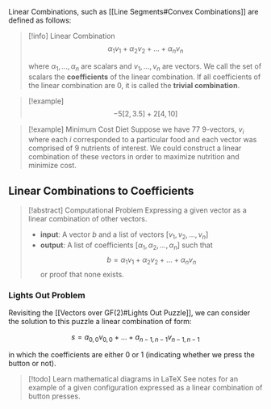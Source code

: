 Linear Combinations, such as [[Line Segments#Convex Combinations]] are defined as follows:

> [!info] Linear Combination
> $$
> 	\alpha_1 v_1 + \alpha_2 v_2 + \dots + \alpha_n v_n
> $$
> 
> where $\alpha_1, \dots, \alpha_n$ are scalars and $v_1, \dots, v_n$ are vectors. We call the set of scalars the **coefficients** of the linear combination. If all coefficients of the linear combination are $0$, it is called the **trivial combination**.

> [!example]
> $$
> -5[2, 3.5] + 2[4, 10]
> $$

> [!example] Minimum Cost Diet
> Suppose we have 77 9-vectors, $v_i$ where each $i$ corresponded to a particular food and each vector was comprised of 9 nutrients of interest. We could construct a linear combination of these vectors in order to maximize nutrition and minimize cost.

## Linear Combinations to Coefficients

> [!abstract] Computational Problem
> Expressing a given vector as a linear combination of other vectors.
> - **input**: A vector $b$ and a list of vectors $[v_1, v_2, \dots, v_n]$
> - **output**: A list of coefficients $[\alpha_1, \alpha_2, \dots, \alpha_n]$ such that
> $$
> b = \alpha_1 v_1 + \alpha_2 v_2 + \dots + \alpha_n v_n
> $$
> or proof that none exists.

### Lights Out Problem

Revisiting the [[Vectors over GF(2)#Lights Out Puzzle]], we can consider the solution to this puzzle a linear combination of form:

$$
s = a_{0,0} v_{0,0} + \dots + a_{n-1, n-1} v_{n-1, n-1}
$$

in which the coefficients are either 0 or 1 (indicating whether we press the button or not).

> [!todo] Learn mathematical diagrams in LaTeX
> See notes for an example of a given configuration expressed as a linear combination of button presses.